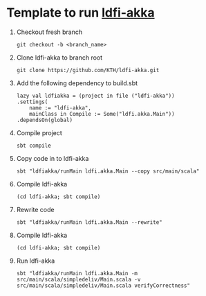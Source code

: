 # Template to run [ldfi-akka](https://github.com/KTH/ldfi-akka)

1. Checkout fresh branch
	
	`git checkout -b <branch_name>`

2. Clone ldfi-akka to branch root
	
	`git clone https://github.com/KTH/ldfi-akka.git`

3. Add the following dependency to build.sbt
	
	```			
	lazy val ldfiakka = (project in file ("ldfi-akka"))	
	.settings(
		name := "ldfi-akka",
		mainClass in Compile := Some("ldfi.akka.Main"))
	.dependsOn(global)
	```
4. Compile project

	`sbt compile`

5. Copy code in to ldfi-akka

	`sbt "ldfiakka/runMain ldfi.akka.Main --copy src/main/scala"`

6. Compile ldfi-akka

	`(cd ldfi-akka; sbt compile)`

7. Rewrite code 

	`sbt "ldfiakka/runMain ldfi.akka.Main --rewrite"`

6. Compile ldfi-akka
	
	`(cd ldfi-akka; sbt compile)`

9. Run ldfi-akka

	`sbt "ldfiakka/runMain ldfi.akka.Main -m src/main/scala/simpledeliv/Main.scala -v src/main/scala/simpledeliv/Main.scala verifyCorrectness"`
